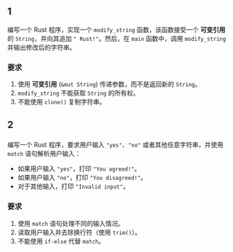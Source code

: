 ## 1

编写一个 Rust 程序，实现一个 `modify_string` 函数，该函数接受一个 **可变引用** 的 `String`，并向其追加 `" Rust!"`。然后，在 `main` 函数中，调用 `modify_string` 并输出修改后的字符串。

### **要求**

1. 使用 **可变引用** (`&mut String`) 传递参数，而不是返回新的 `String`。
2. `modify_string` 不能获取 `String` 的所有权。
3. 不能使用 `clone()` 复制字符串。

## 2

### 

编写一个 Rust 程序，要求用户输入 `"yes"`、`"no"` 或者其他任意字符串，并使用 `match` 语句解析用户输入：

- 如果用户输入 `"yes"`，打印 `"You agreed!"`。
- 如果用户输入 `"no"`，打印 `"You disagreed!"`。
- 对于其他输入，打印 `"Invalid input"`。

### **要求**

1. 使用 `match` 语句处理不同的输入情况。
2. 读取用户输入并去除换行符（使用 `trim()`）。
3. 不能使用 `if-else` 代替 `match`。